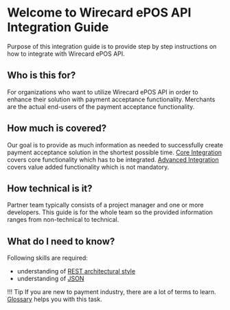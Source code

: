 # Welcome to Wirecard ePOS API Integration Guide

Purpose of this integration guide is to provide step by step instructions on how to integrate with Wirecard ePOS API.

## Who is this for?
For organizations who want to utilize Wirecard ePOS API in order to enhance their solution with payment acceptance functionality. Merchants are the actual end-users of the payment acceptance functionality.

## How much is covered?
Our goal is to provide as much information as needed to successfully create payment acceptance solution in the shortest possible time. [Core Integration](core_overview.md) covers core functionality which has to be integrated. [Advanced Integration](advanced_overview.md) covers value added functionality which is not mandatory.
 
## How technical is it?
Partner team typically consists of a project manager and one or more developers. This guide is for the whole team so the provided information ranges from non-technical to technical.
 
## What do I need to know?
Following skills are required:

- understanding of [REST architectural style](https://en.wikipedia.org/wiki/Representational_state_transfer)
- understanding of [JSON](https://en.wikipedia.org/wiki/JSON)

!!! Tip
    If you are new to payment industry, there are a lot of terms to learn. [Glossary](glossary.md) helps you with this task.